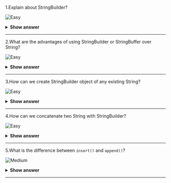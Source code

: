 1.Explain about StringBuilder?

![Easy](https://github.com/revaturelabs/interviewquestions/blob/dev/ComplexityTags/simple%20(2).svg)
<details>
<summary><b> Show answer </b></summary>
<blockquote>

- StringBuilder is in `java.lang package`.
- StringBuilder is mutable strings that are stored in heap memory.
- StringBuilder is non-synchronized methods.
- StringBuilder is not thread-safe, so the performance is more than StringBuffer.
</blockquote>
</details>

---

2.What are the advantages of using StringBuilder or StringBuffer over String?
	
![Easy](https://github.com/revaturelabs/interviewquestions/blob/dev/ComplexityTags/simple%20(2).svg)
<details>
<summary><b> Show answer </b></summary>
<blockquote>

- As StringBuilders are mutable, we can change the values inbetween the string.
- The manipulation of strings is better because the reference of StringBuilder is not changed on this process.
- For storing and accessing the strings are prefered.
</blockquote>
</details>

---

3.How can we create StringBuilder object of any existing String?

![Easy](https://github.com/revaturelabs/interviewquestions/blob/dev/ComplexityTags/simple%20(2).svg)
<details>
<summary><b> Show answer </b></summary>
<blockquote>

StringBuilder constructor accepts String object as shown bellow.

``` java
public class Main {
	public static void main(String[] args) {
		String s = "Hello";
		StringBuilder sb = new StringBuilder(s);
		System.out.println(sb);  //Hello
	}
}
```
We can pass the String on creation itself.
</blockquote>
</details>

---

4.How can we concatenate two String with StringBuilder? 
	
![Easy](https://github.com/revaturelabs/interviewquestions/blob/dev/ComplexityTags/simple%20(2).svg)
<details>
<summary><b> Show answer </b></summary>
<blockquote>

We have to use the `append()` method to concatenate the value.

``` java
public class Main {
	public static void main(String[] args) {
		StringBuilder sb = new StringBuilder();
		sb.append("Hello");
		System.out.println(sb); 
	}
}
```
**Output**
```
Hello
```
The StringBuilder don't has value initially. So, the output is `Hello`.
</blockquote>
</details>

---

5.What is the difference between `insert()` and `append()`?
	
![Medium](https://github.com/revaturelabs/interviewquestions/blob/dev/ComplexityTags/Medium%20(2).svg)
<details>
<summary><b> Show answer </b></summary>
<blockquote>

- The `append()` method inserts the value at the last position.
- The `insert()` method inserts the value at the specified position.
</blockquote>
</details>

---

